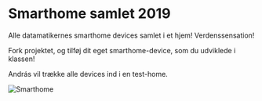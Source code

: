 # Smarthome samlet 2019

Alle datamatikernes smarthome devices samlet i et hjem! Verdenssensation!

Fork projektet, og tilføj dit eget smarthome-device, som du udviklede i klassen!

András vil trække alle devices ind i en test-home.

![Smarthome](https://pbs.twimg.com/media/C2yImk7UoAEzNtq.jpg)
